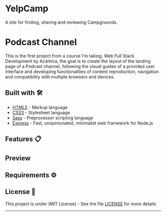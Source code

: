 # YelpCamp
A site for finding, sharing and reviewing Campgrounds.

# Podcast Channel

This is the first project from a course I'm taking, Web Full Stack Development by Acámica, the goal is to create the layout of the landing page of a Podcast channel, following the visual guides 
of a provided user interface and developing functionalities of content reproduction, navigation and compatibility with multiple browsers and devices.

## Built with 🛠️

* [HTML5](https://developer.mozilla.org/en-US/docs/Web/Guide/HTML/HTML5) - Markup language
* [CSS3](https://developer.mozilla.org/en-US/docs/Web/CSS) - Stylesheet language
* [Sass](https://sass-lang.com/install) - Preprocessor scripting language
* [Express](http://expressjs.com/) - Fast, unopinionated, minimalist web framework for Node.js

## Features 📋

## Preview

## Requirements ⚙️

## License 📄

This project is under (MIT License) - See the file [LICENSE](LICENSE) for more details

---
